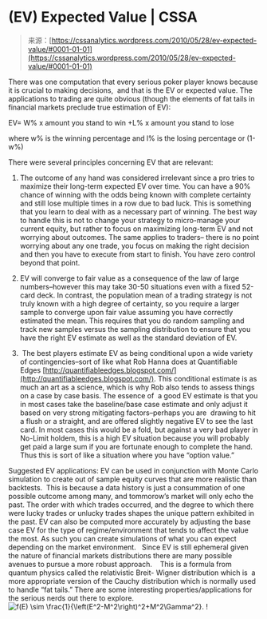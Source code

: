 <!--yml
category: 未分类
date: 2024-05-12 18:24:54
-->

# (EV) Expected Value | CSSA

> 来源：[https://cssanalytics.wordpress.com/2010/05/28/ev-expected-value/#0001-01-01](https://cssanalytics.wordpress.com/2010/05/28/ev-expected-value/#0001-01-01)

There was one computation that every serious poker player knows because it is crucial to making decisions,  and that is the EV or expected value. The applications to trading are quite obvious (though the elements of fat tails in financial markets preclude true estimation of EV):

EV= W% x amount you stand to win +L% x amount you stand to lose

where w% is the winning percentage and l% is the losing percentage or (1-w%)

There were several principles concerning EV that are relevant:

1) The outcome of any hand was considered irrelevant since a pro tries to maximize their long-term expected EV over time. You can have a 90% chance of winning with the odds being known with complete certainty and still lose multiple times in a row due to bad luck. This is something that you learn to deal with as a necessary part of winning. The best way to handle this is not to change your strategy to micro-manage your current equity, but rather to focus on maximizing long-term EV and not worrying about outcomes. The same applies to traders– there is no point worrying about any one trade, you focus on making the right decision and then you have to execute from start to finish. You have zero control beyond that point.

2) EV will converge to fair value as a consequence of the law of large numbers–however this may take 30-50 situations even with a fixed 52-card deck. In contrast, the population mean of a trading strategy is not truly known with a high degree of certainty, so you require a larger sample to converge upon fair value assuming you have correctly estimated the mean. This requires that you do random sampling and track new samples versus the sampling distribution to ensure that you have the right EV estimate as well as the standard deviation of EV.

3)  The best players estimate EV as being conditional upon a wide variety of contingencies–sort of like what Rob Hanna does at Quantifiable Edges [http://quantifiableedges.blogspot.com/](http://quantifiableedges.blogspot.com/). This conditional estimate is as much an art as a science, which is why Rob also tends to assess things on a case by case basis. The essence of  a good EV estimate is that you in most cases take the baseline/base case estimate and only adjust it based on very strong mitigating factors–perhaps you are  drawing to hit a flush or a straight, and are offered slightly negative EV to see the last card. In most cases this would be a fold, but against a very bad player in No-Limit holdem, this is a high EV situation because you will probably get paid a large sum if you are fortunate enough to complete the hand. Thus this is sort of like a situation where you have “option value.”

Suggested EV applications: EV can be used in conjunction with Monte Carlo simulation to create out of sample equity curves that are more realistic than backtests.  This is because a data history is just a consummation of one possible outcome among many, and tommorow’s market will only echo the past. The order with which trades occurred, and the degree to which there were lucky trades or unlucky trades shapes the unique pattern exhibited in the past. EV can also be computed more accurately by adjusting the base case EV for the type of regime/environment that tends to affect the value the most. As such you can create simulations of what you can expect depending on the market environment.   Since EV is still ephemeral given the nature of financial markets distributions there are many possible avenues to pursue a more robust approach.    This is a formula from quantum physics called the relativistic Breit- Wigner distribution which is  a more appropriate version of the Cauchy distribution which is normally used to handle “fat tails.” There are some interesting properties/applications for the serious nerds out there to explore.      ![ f(E) \sim \frac{1}{\left(E^2-M^2\right)^2+M^2\Gamma^2}. \!](img/32c71491ba5a7c4bed22f01a0db8e4ba.png)